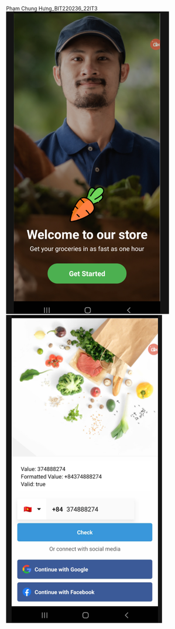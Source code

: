 Phạm Chung Hưng_BIT220236_22IT3
![Kết quả bài tập](./Screenshot%202024-10-16%20183230.png)
![Kết quả bài tập](./Screenshot%202024-10-16%20183003.png)
